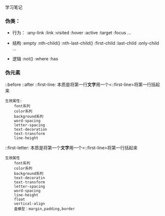 学习笔记

### 伪类：

- 行为：
:any-link
:link :visited
:hover
:active
:target
:focus
...

- 结构
:empty
:nth-child()
:nth-last-child()
:first-child :last-child :only-child
...

- 逻辑
:not()
:where :has

### 伪元素

::before
::after
::first-line: 本质是将第一行**文字**用一个<::first-line>将第一行括起来

    生效属性:
        font系列
        color系列
        background系列
        word-spacing
        letter-spacing
        text-decoration
        text-transform
        line-height

::first-letter: 本质是将第一个**文字**用一个<::first-line>将第一行括起来

    生效属性
        font系列
        color系列
        background系列
        text-decoratin
        text-transform
        letter-spacing
        word-spacing
        line-height
        float
        vertical-align
        盒模型：margin,padding,border
